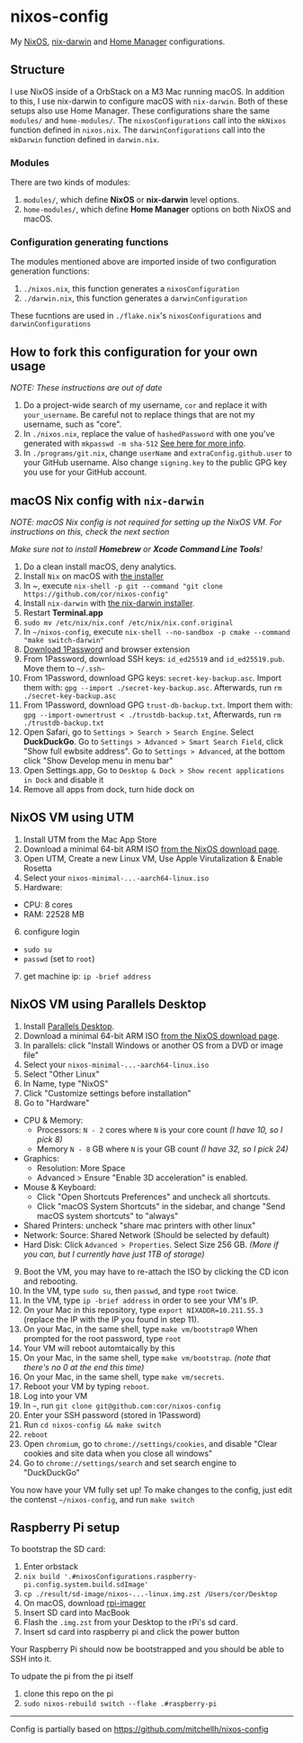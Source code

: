 # nixos-config

My [NixOS](https://nixos.org), [nix-darwin](http://daiderd.com/nix-darwin/) and [Home Manager](https://github.com/nix-community/home-manager) configurations.

## Structure

I use NixOS inside of a OrbStack on a M3 Mac running macOS. In addition to this, I use nix-darwin to configure macOS with `nix-darwin`. Both of these setups also use Home Manager. These configurations share the same `modules/` and `home-modules/`. The `nixosConfigurations` call into the `mkNixos` function defined in `nixos.nix`. The `darwinConfigurations` call into the `mkDarwin` function defined in `darwin.nix`.


### Modules

There are two kinds of modules:

1. `modules/`, which define **NixOS** or **nix-darwin** level options.
2. `home-modules/`, which define **Home Manager** options on both NixOS and macOS.

### Configuration generating functions

The modules mentioned above are imported inside of two configuration generation functions:

1. `./nixos.nix`, this function generates a `nixosConfiguration`
2. `./darwin.nix`, this function generates a `darwinConfiguration`



These fucntions are used in `./flake.nix`'s `nixosConfigurations` and `darwinConfigurations` 


## How to fork this configuration for your own usage

_NOTE: These instructions are out of date_

1. Do a project-wide search of my username, `cor` and replace it with `your_username`. Be careful not to replace things that are not my username, such as "core".
2. In `./nixos.nix`, replace the value of `hashedPassword` with one you've generated with `mkpasswd -m sha-512` [See here for more info](https://search.nixos.org/options?channel=22.05&show=users.users.%3Cname%3E.hashedPassword&from=0&size=50&sort=relevance&type=packages&query=users.users.%3Cname%3E.hash).
3. In `./programs/git.nix`, change `userName` and `extraConfig.github.user` to your GitHub username. Also change `signing.key` to the public GPG key you use for your GitHub account.

## macOS Nix config with `nix-darwin`

*NOTE: macOS Nix config is not required for setting up the NixOS VM. For instructions on this, check the next section*

*Make sure not to install **Homebrew** or **Xcode Command Line Tools**!*

1. Do a clean install macOS, deny analytics.
2. Install `Nix` on macOS with [the installer](https://nixos.org/download.html#nix-install-macos)
3. In ~, execute `nix-shell -p git --command "git clone https://github.com/cor/nixos-config"`
4. Install `nix-darwin` with [the nix-darwin installer](https://github.com/LnL7/nix-darwin).
5. Restart **Terminal.app**
6. `sudo mv /etc/nix/nix.conf /etc/nix/nix.conf.original`
7. In `~/nixos-config`, execute `nix-shell --no-sandbox -p cmake --command "make switch-darwin"`
8. [Download 1Password](https://1password.com/download) and browser extension
9. From 1Password, download SSH keys: `id_ed25519` and `id_ed25519.pub`. Move them to `~/.ssh~`
10. From 1Password, download GPG keys: `secret-key-backup.asc`. Import them with: `gpg --import ./secret-key-backup.asc`. Afterwards, run `rm ./secret-key-backup.asc`
11. From 1Password, download GPG `trust-db-backup.txt`. Import them with: `gpg --import-ownertrust < ./trustdb-backup.txt`, Afterwards, run `rm ./trustdb-backup.txt`
12. Open Safari, go to `Settings > Search > Search Engine`. Select **DuckDuckGo**. Go to `Settings > Advanced > Smart Search Field`, click "Show full ewbsite address". Go to `Settings > Advanced`, at the bottom click "Show Develop menu in menu bar"
13. Open Settings.app, Go to `Desktop & Dock > Show recent applications in Dock` and disable it
14. Remove all apps from dock, turn hide dock on


## NixOS VM using UTM
1. Install UTM from the Mac App Store
2. Download a minimal 64-bit ARM ISO [from the NixOS download page](https://nixos.org/download.html).
3. Open UTM, Create a new Linux VM, Use Apple Virutalization & Enable Rosetta
4. Select your `nixos-minimal-...-aarch64-linux.iso`
5. Hardware:
  - CPU: 8 cores
  - RAM: 22528 MB
6. configure login
  - `sudo su`
  - `passwd` (set to `root`)
7. get machine ip: `ip -brief address`
  

## NixOS VM using Parallels Desktop

1. Install [Parallels Desktop](parallels.com).
2. Download a minimal 64-bit ARM ISO [from the NixOS download page](https://nixos.org/download.html).
3. In parallels: click "Install Windows or another OS from a DVD or image file"
4. Select your `nixos-minimal-...-aarch64-linux.iso`
5. Select "Other Linux"
6. In Name, type "NixOS"
7. Click "Customize settings before installation"
8. Go to "Hardware"
  - CPU & Memory: 
    - Processors: `N - 2` cores where `N` is your core count *(I have 10, so I pick 8)*
    - Memory `N - 8` GB where `N` is your GB count *(I have 32, so I pick 24)*
  - Graphics:
    - Resolution: More Space
    - Advanced > Ensure "Enable 3D acceleration" is enabled.
  - Mouse & Keyboard:
    - Click "Open Shortcuts Preferences" and uncheck all shortcuts.
    - Click "macOS System Shortcuts" in the sidebar, and change "Send macOS system shortcuts" to "always"
  - Shared Printers: uncheck "share mac printers with other linux"
  - Network: Source: Shared Network (Should be selected by default)
  - Hard Disk: Click `Advanced > Properties`. Select Size 256 GB. *(More if you can, but I currently have just 1TB of storage)*
9. Boot the VM, you may have to re-attach the ISO by clicking the CD icon and rebooting.
10. In the VM, type `sudo su`, then `passwd`, and type `root` twice.
11. In the VM, type `ip -brief address` in order to see your VM's IP.
12. On your Mac in this repository, type `export NIXADDR=10.211.55.3` (replace the IP with the IP you found in step 11).
13. On your Mac, in the same shell, type `make vm/bootstrap0` When prompted for the root password, type `root`
14. Your VM will reboot automtaically by this
15. On your Mac, in the same shell, type `make vm/bootstrap`. *(note that there's no 0 at the end this time)*
16. On your Mac, in the same shell, type `make vm/secrets`. 
17. Reboot your VM by typing `reboot`.
18. Log into your VM
19. In `~`, run `git clone git@github.com:cor/nixos-config`
20. Enter your SSH password (stored in 1Password)
21. Run `cd nixos-config && make switch`
22. `reboot`
23. Open `chromium`, go to `chrome://settings/cookies`, and disable "Clear cookies and site data when you close all windows"
24. Go to `chrome://settings/search` and set search engine to "DuckDuckGo"

You now have your VM fully set up! To make changes to the config, just edit the contenst `~/nixos-config`, and run `make switch`

## Raspberry Pi setup

To bootstrap the SD card:

1. Enter orbstack
2. `nix build '.#nixosConfigurations.raspberry-pi.config.system.build.sdImage'`
3. `cp ./result/sd-image/nixos-...-linux.img.zst /Users/cor/Desktop`
4. On macOS, download [rpi-imager](https://www.raspberrypi.com/software/)
5. Insert SD card into MacBook
6. Flash the `.img.zst` from your Desktop to the rPi's sd card. 
7. Insert sd card into raspberry pi and click the power button

Your Raspberry Pi should now be bootstrapped and you should be able to SSH into it.

To udpate the pi from the pi itself

1. clone this repo on the pi
2. `sudo nixos-rebuild switch --flake .#raspberry-pi`

--- 

Config is partially based on https://github.com/mitchellh/nixos-config
